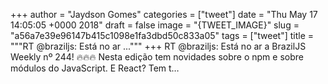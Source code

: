 
+++
author = "Jaydson Gomes"
categories = ["tweet"]
date = "Thu May 17 14:05:05 +0000 2018"
draft = false
image = "{TWEET_IMAGE}"
slug = "a56a7e39e96147b415c1098e1fa3dbd50c833a05"
tags = ["tweet"]
title = """RT @braziljs: Está no ar ..."""
+++
RT @braziljs: Está no ar a BrazilJS Weekly nº 244! 🔥🔥🔥
Nesta edição tem novidades sobre o npm e sobre módulos do JavaScript.
E React? Tem t…
